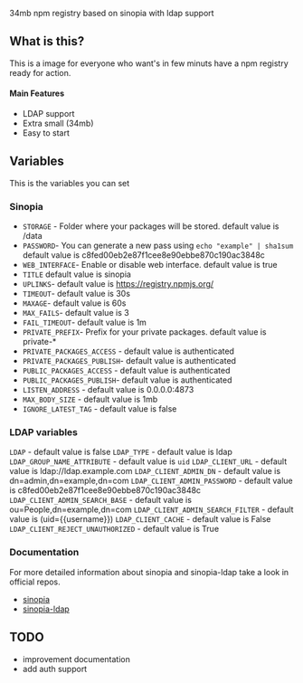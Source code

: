 34mb npm registry based on sinopia with ldap support

## What is this?

This is a image for everyone who want's in few minuts have a npm registry ready for action.

#### Main Features
* LDAP support
* Extra small (34mb)
* Easy to start


## Variables

This is the variables you can set

### Sinopia

- `STORAGE` - Folder where your packages will be stored. default value is /data
- `PASSWORD`- You can generate a new pass using `echo "example" | sha1sum` default value is c8fed00eb2e87f1cee8e90ebbe870c190ac3848c
- `WEB_INTERFACE`- Enable or disable web interface. default value is true
- `TITLE` default value is sinopia
- `UPLINKS`- default value is https://registry.npmjs.org/
- `TIMEOUT`- default value is 30s
- `MAXAGE`- default value is 60s
- `MAX_FAILS`- default value is 3
- `FAIL_TIMEOUT`- default value is 1m
- `PRIVATE_PREFIX`- Prefix for your private packages. default value is  private-*
- `PRIVATE_PACKAGES_ACCESS` - default value is  authenticated
- `PRIVATE_PACKAGES_PUBLISH`- default value is  authenticated
- `PUBLIC_PACKAGES_ACCESS` - default value is  authenticated
- `PUBLIC_PACKAGES_PUBLISH`- default value is  authenticated
- `LISTEN_ADDRESS` - default value is  0.0.0.0:4873
- `MAX_BODY_SIZE` - default value is 1mb
- `IGNORE_LATEST_TAG` - default value is false

### LDAP variables

`LDAP` - default value is  false
`LDAP_TYPE` - default value is  ldap
`LDAP_GROUP_NAME_ATTRIBUTE` - default value is `uid`
`LDAP_CLIENT_URL` - default value is ldap://ldap.example.com
`LDAP_CLIENT_ADMIN_DN` - default value is dn=admin,dn=example,dn=com
`LDAP_CLIENT_ADMIN_PASSWORD` - default value is c8fed00eb2e87f1cee8e90ebbe870c190ac3848c
`LDAP_CLIENT_ADMIN_SEARCH_BASE` - default value is ou=People,dn=example,dn=com
`LDAP_CLIENT_ADMIN_SEARCH_FILTER` - default value is (uid={{username}})
`LDAP_CLIENT_CACHE` - default value is False
`LDAP_CLIENT_REJECT_UNAUTHORIZED` - default value is True

### Documentation

For more detailed information about sinopia and sinopia-ldap take a look in official repos.

* [sinopia](https://github.com/rlidwka/sinopia)
* [sinopia-ldap](https://github.com/rlidwka/sinopia-ldap)

## TODO

* improvement documentation
* add auth support

